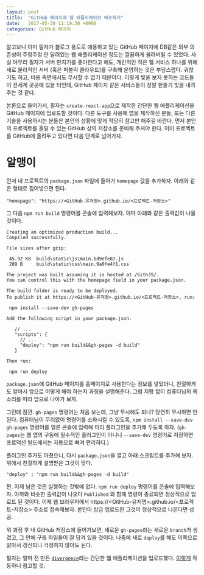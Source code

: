 ```yaml
---
layout: post
title:  "GitHub 페이지에 웹 애플리케이션 배포하기"
date:   2017-05-30 11:19:30 +0900
categories: GitHub 페이지
---
```


알고보니 이미 필자가 블로그 용도로 애용하고 있는 GitHub 페이지에 DB같은 외부 의존성이 주렁주렁 안 달려있는 웹 애플리케이션 정도는 깔끔하게 올려버릴 수 있었다. 사실 아무리 필자가 서버 만지기를 좋아한다고 해도, 개인적인 작은 웹 서비스 하나를 위해 새로 물리적인 서버 (혹은 퍼블릭 클라우드)를 구축해 운영하는 것은 부담스럽다. 귀찮기도 하고, 비용 측면에서도 무시할 수 없기 때문이다. 이렇게 빛을 보지 못하는 코드들이 전세계 곳곳에 있을 터인데, GitHub 페이지 같은 서비스들이 정말 한줄기 빛을 내려주는 것 같다.

본론으로 들어가서, 필자는 `create-react-app`으로 제작한 간단한 웹 애플리케이션을 GitHub 페이지에 업로드할 것이다. 다른 도구를 사용해 앱을 제작하신 분들, 또는 다른 기술을 사용하시는 분들은 본인의 상황에 맞게 적당히 참고만 해주길 바란다. 먼저 본인의 프로젝트를 올릴 수 있는 GitHub 상의 저장소를 준비해 주셔야 한다. 이미 프로젝트를 GitHub에 올려두고 있다면 다음 단계로 넘어가자.

알맹이
========================

먼저 내 프로젝트의 `package.json` 파일에 들어가 `homepage` 값을 추가하자. 아래와 같은 형태로 집어넣으면 된다.

```
"homepage": "https://<GitHub-유저명>.github.io/<프로젝트-저장소>"
```

그 다음 `npm run build` 명령어를 콘솔에 입력해보자. 아마 아래와 같은 출력값이 나올 것이다.

```
Creating an optimized production build...  
Compiled successfully.

File sizes after gzip:

 45.92 KB  build\static\js\main.bd9efe87.js
 289 B     build\static\css\main.9a0fe4f1.css

The project was built assuming it is hosted at /SithJS/.  
You can control this with the homepage field in your package.json.

The build folder is ready to be deployed.  
To publish it at https://<GitHub-유저명>.github.io/<프로젝트-저장소>, run:

 npm install --save-dev gh-pages

Add the following script in your package.json.

   // ...
   "scripts": {
     // ...
     "deploy": "npm run build&&gh-pages -d build"
   }

Then run:

 npm run deploy
```

`package.json`에 GitHub 페이지를 홈페이지로 사용한다는 정보를 넣었더니, 친절하게도 알아서 앞으로 어떻게 해야 하는지 과정을 설명해준다. 그럼 저항 없이 컴퓨터님의 목소리를 따라 앞으로 나아가 보자.

그런데 잠깐. `gh-pages` 명령어는 처음 보는데, 그냥 무시해도 되나? 당연히 무시하면 안된다. 컴퓨터님이 무리없이 명령어를 소화시킬 수 있도록, `npm install --save-dev gh-pages` 명령어를 얼른 콘솔에 입력해 미리 플러그인을 추가해 두도록 하자. (`gh-pages`는 웹 앱의 구동에 필수적인 플러그인이 아니니 `--save-dev` 명령어로 저장하면 프로덕션 빌드에서는 자동으로 빠져 편리하다.)

플러그인 추가도 마쳤으니, 다시 `package.json`을 열고 아래 스크립트를 추가해 보자. 위에서 친절하게 설명받은 그것이 맞다.

```
"deploy" : "npm run build&&gh-pages -d build"
```

짠. 이제 남은 것은 실행하는 것밖에 없다. `npm run deploy` 명령어를 콘솔에 입력해보자. 아까와 비슷한 출력값이 나오다 `Published` 와 함께 명령이 종료되면 정상적으로 업로드 된 것이다. 이제 웹 브라우저에서 https://<GitHub-유저명>.github.io/<프로젝트-저장소> 주소로 접속해보자. 본인이 방금 업로드한 그것이 정상적으로 나온다면 성공.

위 과정 후 내 GitHub 저장소에 들어가보면, 새로운 `gh-pages`라는 새로운 `branch`가 생겼고, 그 안에 구동 파일들이 잘 담겨 있을 것이다. 나중에 새로 `deploy`를 해도 이쪽으로 알아서 갱신되니 걱정하지 않아도 된다.

필자는 얼마 전 만든 [`divergence`](https://github.com/kycfeel/divergence)라는 간단한 웹 애플리케이션을 업로드했다. [이렇게](https://kycfeel.github.io/divergence) 작동하니 참고할 것.
